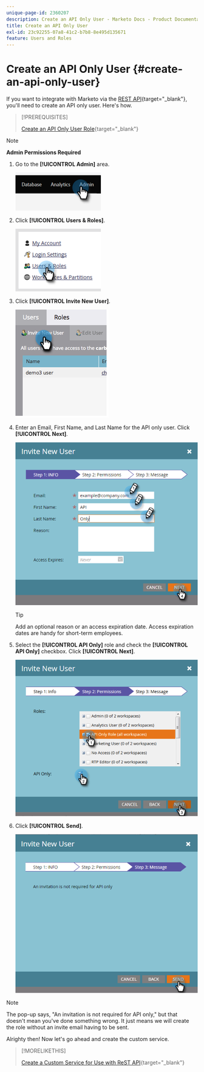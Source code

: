 ```yaml
---
unique-page-id: 2360207
description: Create an API Only User - Marketo Docs - Product Documentation
title: Create an API Only User
exl-id: 23c92255-07a8-41c2-b7b8-8e495d135671
feature: Users and Roles
---
```

# Create an API Only User {#create-an-api-only-user}

If you want to integrate with Marketo via the [REST API](https://developers.marketo.com/documentation/rest/){target="_blank"}, you'll need to create an API only user. Here's how.

>[!PREREQUISITES]
>
>[Create an API Only User Role](/help/marketo/product-docs/administration/users-and-roles/create-an-api-only-user-role.md){target="_blank"}

>[!NOTE]
>
>**Admin Permissions Required**

1. Go to the **[!UICONTROL Admin]** area.

   ![](assets/create-an-api-only-user-1.png)

1. Click **[!UICONTROL Users & Roles]**.

   ![](assets/create-an-api-only-user-2.png)

1. Click **[!UICONTROL Invite New User]**.

   ![](assets/create-an-api-only-user-3.png)

1. Enter an Email, First Name, and Last Name for the API only user. Click **[!UICONTROL Next]**.

   ![](assets/create-an-api-only-user-4.png)

   >[!TIP]
   >
   >Add an optional reason or an access expiration date. Access expiration dates are handy for short-term employees.

1. Select the **[!UICONTROL API Only]** role and check the **[!UICONTROL API Only]** checkbox. Click **[!UICONTROL Next]**.

   ![](assets/create-an-api-only-user-5.png)

1. Click **[!UICONTROL Send]**.

   ![](assets/create-an-api-only-user-6.png)

>[!NOTE]
>
>The pop-up says, "An invitation is not required for API only," but that doesn't mean you've done something wrong. It just means we will create the role without an invite email having to be sent.

Alrighty then! Now let's go ahead and create the custom service.

>[!MORELIKETHIS]
>
>[Create a Custom Service for Use with ReST API](/help/marketo/product-docs/administration/additional-integrations/create-a-custom-service-for-use-with-rest-api.md){target="_blank"}
